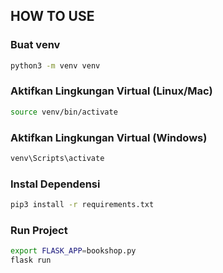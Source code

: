 ## HOW TO USE

### Buat venv
```bash
python3 -m venv venv
```
### Aktifkan Lingkungan Virtual (Linux/Mac)
```bash
source venv/bin/activate
```
### Aktifkan Lingkungan Virtual (Windows)
```bash
venv\Scripts\activate
```
### Instal Dependensi
```bash
pip3 install -r requirements.txt
```
### Run Project
```bash
export FLASK_APP=bookshop.py
flask run
```
